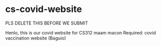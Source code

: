 # cs-covid-website
PLS DELETE THIS BEFORE WE SUBMIT

Henlo, this is our covid website for CS312 maam macon
Required: covid vaccination website (Baguio)

